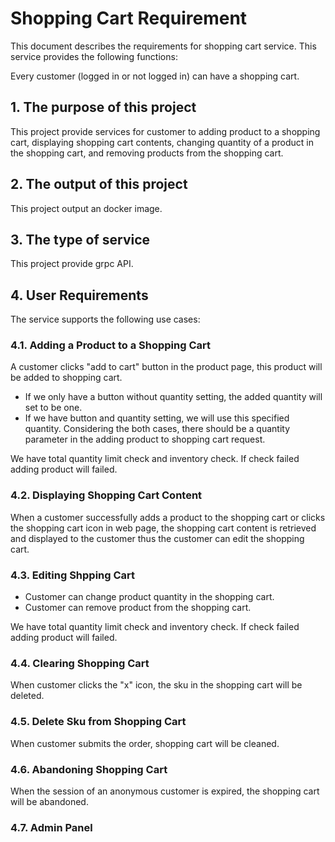 # Shopping Cart Requirement

This document describes the requirements for shopping cart service.
This service provides the following functions:

Every customer (logged in or not logged in) can have a shopping cart.

## 1. The purpose of this project
This project provide services for customer to adding product to a shopping cart, displaying shopping cart contents, changing quantity of a product in the shopping cart, and removing products from the shopping cart.

## 2. The output of this project
This project output an docker image.

## 3. The type of service
This project provide grpc API.

## 4. User Requirements
The service supports the following use cases:

### 4.1. Adding a Product to a Shopping Cart
A customer clicks "add to cart" button in the product page, this product will be added to shopping cart.  
* If we only have a button without quantity setting, the added quantity will set to be one.  
* If we have button and quantity setting, we will use this specified quantity.
Considering the both cases, there should be a quantity parameter in the adding product to shopping cart request.

We have total quantity limit check and inventory check. If check failed adding product will failed.

### 4.2. Displaying Shopping Cart Content
When a customer successfully adds a product to the shopping cart or clicks the shopping cart icon in web page, the shopping cart content is retrieved and displayed to the customer thus the customer can edit the shopping cart. 

### 4.3. Editing Shpping Cart
* Customer can change product quantity in the shopping cart.
* Customer can remove product from the shopping cart.

We have total quantity limit check and inventory check. If check failed adding product will failed.

### 4.4. Clearing Shopping Cart
When customer clicks the "x" icon, the sku in the shopping cart will be deleted.

### 4.5. Delete Sku from Shopping Cart
When customer submits the order, shopping cart will be cleaned.

### 4.6. Abandoning Shopping Cart
When the session of an anonymous customer is expired, the shopping cart will be abandoned.

### 4.7. Admin Panel
